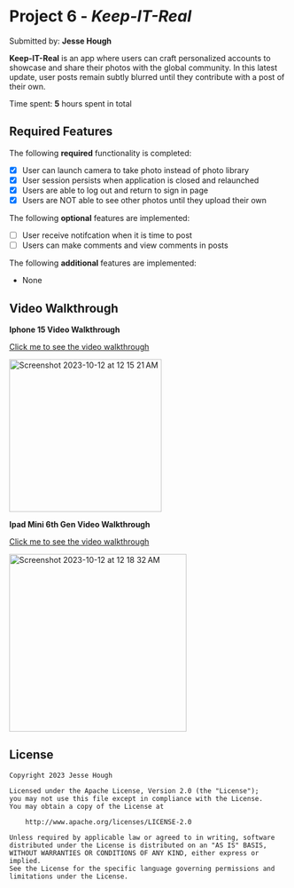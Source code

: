# Project 6 - *Keep-IT-Real*

Submitted by: **Jesse Hough**

**Keep-IT-Real** is an app where users can craft personalized accounts to showcase and share their photos with the global community. In this latest update, user posts remain subtly blurred until they contribute with a post of their own.

Time spent: **5** hours spent in total

## Required Features

The following **required** functionality is completed:

- [X] User can launch camera to take photo instead of photo library
- [X] User session persists when application is closed and relaunched
- [X] Users are able to log out and return to sign in page
- [X] Users are NOT able to see other photos until they upload their own	
 
The following **optional** features are implemented:

- [ ] User receive notifcation when it is time to post
- [ ] Users can make comments and view comments in posts	

The following **additional** features are implemented:

- None

## Video Walkthrough

**Iphone 15 Video Walkthrough**

<a href="https://youtu.be/NnBf9xuIx7E">Click me to see the video walkthrough</a>

<img width="275" alt="Screenshot 2023-10-12 at 12 15 21 AM" src="https://github.com/Jesse-Hough/Keep-IT-Real/assets/105520585/94c06a98-0f2f-46ac-988e-8e1e0d5c8c10">

**Ipad Mini 6th Gen Video Walkthrough**

<a href="https://youtu.be/Qg3C9oETnZQ">Click me to see the video walkthrough</a>

<img width="320" alt="Screenshot 2023-10-12 at 12 18 32 AM" src="https://github.com/Jesse-Hough/Keep-IT-Real/assets/105520585/7adb6677-35c0-4ecc-a29e-85a7d28c67d1">

## License

    Copyright 2023 Jesse Hough

    Licensed under the Apache License, Version 2.0 (the "License");
    you may not use this file except in compliance with the License.
    You may obtain a copy of the License at

        http://www.apache.org/licenses/LICENSE-2.0

    Unless required by applicable law or agreed to in writing, software
    distributed under the License is distributed on an "AS IS" BASIS,
    WITHOUT WARRANTIES OR CONDITIONS OF ANY KIND, either express or implied.
    See the License for the specific language governing permissions and
    limitations under the License.
